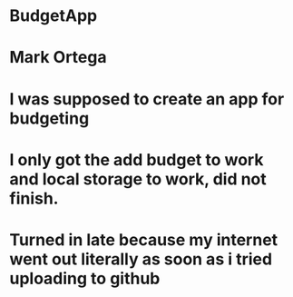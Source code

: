 # BudgetApp
# Mark Ortega

# I was supposed to create an app for budgeting 
# I only got the add budget to work and local storage to work, did not finish. 

# Turned in late because my internet went out literally as soon as i tried uploading to github

